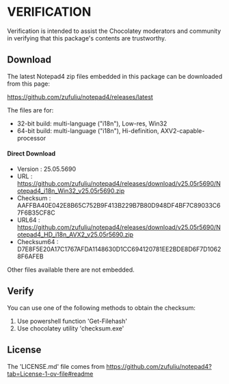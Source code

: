 # VERIFICATION
Verification is intended to assist the Chocolatey moderators and community in verifying that this package's contents are trustworthy.

## Download
The latest Notepad4 zip files embedded in this package can be downloaded from this page:

https://github.com/zufuliu/notepad4/releases/latest

The files are for:

- 32-bit build:  multi-language ("i18n"), Low-res, Win32
- 64-bit build:  multi-language ("i18n"), Hi-definition, AXV2-capable-processor

#### Direct Download
- Version    : 25.05.5690
- URL        : https://github.com/zufuliu/notepad4/releases/download/v25.05r5690/Notepad4_i18n_Win32_v25.05r5690.zip
- Checksum   : AAFFBA40E042E8B65C752B9F413B229B7B80D948DF4BF7C89033C67F6B35CF8C
- URL64      : https://github.com/zufuliu/notepad4/releases/download/v25.05r5690/Notepad4_HD_i18n_AVX2_v25.05r5690.zip
- Checksum64 : D7E8F5E20A17C1767AFDA1148630D1CC694120781EE2BDE8D6F7D10628F6AFEB

Other files available there are not embedded.


## Verify
You can use one of the following methods to obtain the checksum:
1. Use powershell function 'Get-Filehash'
2. Use chocolatey utility 'checksum.exe'


## License
The 'LICENSE.md' file comes from https://github.com/zufuliu/notepad4?tab=License-1-ov-file#readme
